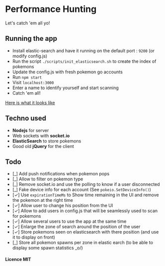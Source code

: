 # Performance Hunting

Let's catch 'em all yo!

## Running the app

* Install elastic-search and have it running on the default port : `9200` (or modify config.js)
* Run the script `./scripts/init_elasticsearch.sh` to create the index of pokemons
* Update the config.js with fresh pokemon go accounts
* Run `npm start`
* Visit `localhost:3000`
* Enter a name to identify yourself and start scanning
* Catch 'em all!

[Here is what it looks like](https://twitter.com/DeKajoo/status/764898714817290240)

## Techno used

* **Nodejs** for server
* Web sockets with **socket.io**
* **ElasticSearch** to store pokemons
* Good old **jQuery** for the client

## Todo

* [\_] Add push notifications when pokemon pops
* [\_] Allow to filter on pokemon type
* [\_] Remove socket.io and use the polling to know if a user disconnected
* [\_] Fake device info for each account (See `pokeio.SetDeviceInfo()`)
* [✓] Use `expirationTimeMs` to Show time remaining in the UI and remove the pokemon at the right time
* [✓] Allow user to change his position from the UI 
* [✓] Allow to add users in config.js that will be seamlessly used to scan for pokemons
* [✓] Allow several users to use the app at the same time
* [✓] Enlarge the zone of search around the position of the user
* [✓] Store pokemons seen on elasticsearch with there position (and use it to display on front)
* [\_] Store all pokemon spawns per zone in elastic earch (to be able to display some spawn statistics _o/)

#### Licence MIT
